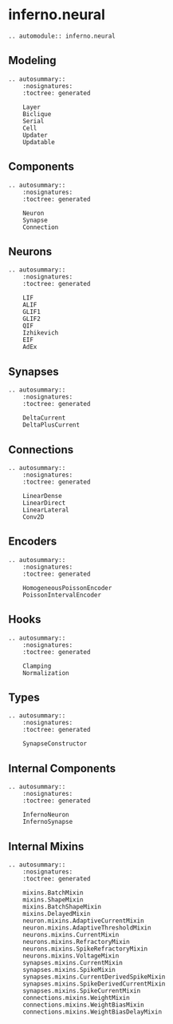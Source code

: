 # inferno.neural

```{eval-rst}
.. automodule:: inferno.neural
```

## Modeling
```{eval-rst}
.. autosummary::
    :nosignatures:
    :toctree: generated

    Layer
    Biclique
    Serial
    Cell
    Updater
    Updatable
```

## Components
```{eval-rst}
.. autosummary::
    :nosignatures:
    :toctree: generated

    Neuron
    Synapse
    Connection
```

## Neurons
```{eval-rst}
.. autosummary::
    :nosignatures:
    :toctree: generated

    LIF
    ALIF
    GLIF1
    GLIF2
    QIF
    Izhikevich
    EIF
    AdEx
```

## Synapses
```{eval-rst}
.. autosummary::
    :nosignatures:
    :toctree: generated

    DeltaCurrent
    DeltaPlusCurrent
```

## Connections
```{eval-rst}
.. autosummary::
    :nosignatures:
    :toctree: generated

    LinearDense
    LinearDirect
    LinearLateral
    Conv2D
```

## Encoders
```{eval-rst}
.. autosummary::
    :nosignatures:
    :toctree: generated

    HomogeneousPoissonEncoder
    PoissonIntervalEncoder
```

## Hooks
```{eval-rst}
.. autosummary::
    :nosignatures:
    :toctree: generated

    Clamping
    Normalization
```

## Types
```{eval-rst}
.. autosummary::
    :nosignatures:
    :toctree: generated

    SynapseConstructor
```

## Internal Components
```{eval-rst}
.. autosummary::
    :nosignatures:
    :toctree: generated

    InfernoNeuron
    InfernoSynapse
```

## Internal Mixins
```{eval-rst}
.. autosummary::
    :nosignatures:
    :toctree: generated

    mixins.BatchMixin
    mixins.ShapeMixin
    mixins.BatchShapeMixin
    mixins.DelayedMixin
    neuron.mixins.AdaptiveCurrentMixin
    neuron.mixins.AdaptiveThresholdMixin
    neurons.mixins.CurrentMixin
    neurons.mixins.RefractoryMixin
    neurons.mixins.SpikeRefractoryMixin
    neurons.mixins.VoltageMixin
    synapses.mixins.CurrentMixin
    synapses.mixins.SpikeMixin
    synapses.mixins.CurrentDerivedSpikeMixin
    synapses.mixins.SpikeDerivedCurrentMixin
    synapses.mixins.SpikeCurrentMixin
    connections.mixins.WeightMixin
    connections.mixins.WeightBiasMixin
    connections.mixins.WeightBiasDelayMixin
```